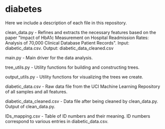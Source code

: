 # diabetes

Here we include a description of each file in this repository.

clean_data.py - 
Refines and extracts the necessary features based on the paper "Impact of HbA1c Measurement on Hospital Readmission Rates: Analysis of 70,000 Clinical Database Patient Records". Input: diabetic_data.csv. Output: diabetic_data_cleaned.csv

main.py - 
Main driver for the data analysis.

tree_utils.py -
Utility functions for building and constructing trees.

output_utils.py -
Utility functions for visualizing the trees we create.

diabetic_data.csv - 
Raw data file from the UCI Machine Learning Repository of all samples and all features.

diabetic_data_cleaned.csv - 
Data file after being cleaned by clean_data.py.  Output of clean_data.py.

IDs_mapping.csv - 
Table of ID numbers and their meaning.  ID numbers correspond to various entries in diabetic_data.csv.
